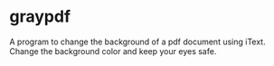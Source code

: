 # graypdf
A program to change the background of a pdf document using iText. Change the background color and keep your eyes safe.
